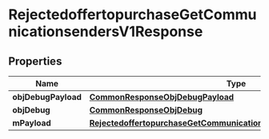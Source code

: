 

# RejectedoffertopurchaseGetCommunicationsendersV1Response

## Properties

Name | Type | Description | Notes
------------ | ------------- | ------------- | -------------
**objDebugPayload** | [**CommonResponseObjDebugPayload**](CommonResponseObjDebugPayload.md) |  | 
**objDebug** | [**CommonResponseObjDebug**](CommonResponseObjDebug.md) |  |  [optional]
**mPayload** | [**RejectedoffertopurchaseGetCommunicationsendersV1ResponseMPayload**](RejectedoffertopurchaseGetCommunicationsendersV1ResponseMPayload.md) |  | 




